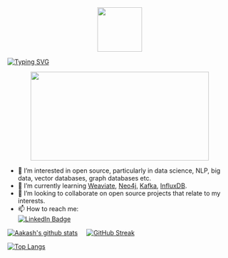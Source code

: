 <div id="header" align="center">
  <img src="https://media.giphy.com/media/RcsonxhFOqAdOiHeWB/giphy.gif" width="100"/><br>
  <img src="https://komarev.com/ghpvc/?username=sky-2002&style=flat-square&color=blue" alt=""/>
</div>


[![Typing SVG](https://readme-typing-svg.herokuapp.com?duration=10000&color=030A0E&lines=%F0%9F%91%8B+Hi%2C+I%E2%80%99m+Aakash+Thatte+)](https://git.io/typing-svg)
<div align="center">
  <img src="https://media.giphy.com/media/dWesBcTLavkZuG35MI/giphy.gif" width="400" height="200"/>
</div>

- 👀 I’m interested in open source, particularly in data science, NLP, big data, vector databases, graph databases etc.
- 🌱 I’m currently learning [Weaviate](https://weaviate.io/), [Neo4j](https://neo4j.com/), [Kafka](https://kafka.apache.org/), [InfluxDB](https://www.influxdata.com/).
- 💞️ I’m looking to collaborate on open source projects that relate to my interests.
- 📫 How to reach me: <div id="badges">
  <a href="https://www.linkedin.com/in/aakash-thatte">
  <img src="https://img.shields.io/badge/LinkedIn-blue?style=for-the-badge&logo=linkedin&logoColor=white" alt="LinkedIn Badge"/></a>
</div>




<!---
The code below shows github stats
--->
[![Aakash's github stats](https://github-readme-stats.vercel.app/api?username=sky-2002&query_private=true&show_icons=true)](https://github.com/sky-2002/github-readme-stats)   &nbsp; &nbsp;    [![GitHub Streak](http://github-readme-streak-stats.herokuapp.com?user=sky-2002&theme=solarized-light)](https://git.io/streak-stats)


<!---
The code below shows github streak

[![GitHub Streak](http://github-readme-streak-stats.herokuapp.com?user=sky-2002&theme=solarized-light)](https://git.io/streak-stats)
--->

<!---
The code below shows top languages used
--->
[![Top Langs](https://github-readme-stats.vercel.app/api/top-langs/?username=sky-2002&langs_count=5)](https://github.com/anuraghazra/github-readme-stats)


<!---![](https://komarev.com/ghpvc/?username=sky-2002)--->
<!---
sky-2002/sky-2002 is a ✨ special ✨ repository because its `README.md` (this file) appears on your GitHub profile.
You can click the Preview link to take a look at your changes.
--->
